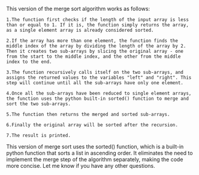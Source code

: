 This version of the merge sort algorithm works as follows:

    1.The function first checks if the length of the input array is less than or equal to 1. If it is, the function simply returns the array, as a single element array is already considered sorted.

    2.If the array has more than one element, the function finds the middle index of the array by dividing the length of the array by 2. Then it creates two sub-arrays by slicing the original array - one from the start to the middle index, and the other from the middle index to the end.

    3.The function recursively calls itself on the two sub-arrays, and assigns the returned values to the variables "left" and "right". This step will continue until all the sub-arrays have only one element.

    4.Once all the sub-arrays have been reduced to single element arrays, the function uses the python built-in sorted() function to merge and sort the two sub-arrays.

    5.The function then returns the merged and sorted sub-arrays.

    6.Finally the original array will be sorted after the recursion.

    7.The result is printed.

This version of merge sort uses the sorted() function, which is a built-in python function that sorts a list in ascending order. It eliminates the need to implement the merge step of the algorithm separately, making the code more concise.
Let me know if you have any other questions.
